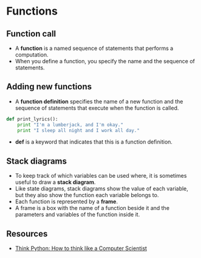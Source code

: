 # Functions

## Function call

- A **function** is a named sequence of statements that performs a computation.
- When you define a function, you specify the name and the sequence of statements.

## Adding new functions

- A **function definition** specifies the name of a new function and the sequence of statements that execute when the function is called.

```py
def print_lyrics():
    print "I'm a lumberjack, and I'm okay."
    print "I sleep all night and I work all day."
```

- **def** is a keyword that indicates that this is a function definition.

## Stack diagrams

- To keep track of which variables can be used where, it is sometimes useful to draw a **stack diagram**.
- Like state diagrams, stack diagrams show the value of each variable, but they also show the function each variable belongs to.
- Each function is represented by a **frame**.
- A frame is a box with the name of a function beside it and the parameters and variables of the function inside it.

## Resources

- [Think Python: How to think like a Computer Scientist](http://www.greenteapress.com/thinkpython/html/index.html)
